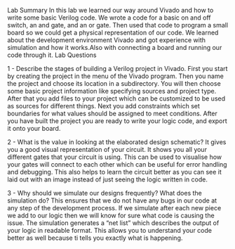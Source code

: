 Lab Summary
In this lab we learned our way around Vivado and how to write some basic Verilog code. We wrote a code for a basic on and off switch, an and gate, and an or gate. 
Then used that code to program a small board so we could get a physical representation of our code. We learned about the development environment Vivado and got 
experience with simulation and how it works.Also with connecting a board and running our code through it. 
Lab Questions

1 - Describe the stages of building a Verilog project in Vivado.
First you start by creating the project in the menu of the Vivado program. Then you name the project and choose its location in a subdirectory. 
You will then choose some basic project information like specifying sources and project type. After that you add files to your project which can be
customized to be used as sources for different things. Next you add constraints which set boundaries for what values should be assigned to meet 
conditions. After you have built the project you are ready to write your logic code, and export it onto your board.

2 - What is the value in looking at the elaborated design schematic?
It gives you a good visual representation of your circuit. It shows you all your different gates that your circuit is using.
This can be used to visualise how your gates will connect to each other which can be useful for error handling and debugging. 
This also helps to learn the circuit better as you can see it laid out with an image instead of just seeing the logic written in code. 

3 - Why should we simulate our designs frequently? What does the simulation do?
This ensures that we do not have any bugs in our code at any step of the development process. If we simulate after each new piece
we add to our logic then we will know for sure what code is causing the issue. The simulation generates a “net list” which describes 
the output of your logic in readable format. This allows you to understand your code better as well because ti tells you exactly what is happening.
